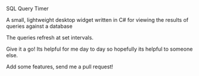 SQL Query Timer

A small, lightweight desktop widget written in C# for viewing the results of queries against a database

The queries refresh at set intervals.

Give it a go! Its helpful for me day to day so hopefully its helpful to someone else.

Add some features, send me a pull request!
